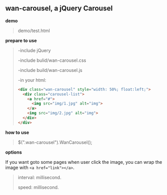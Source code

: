 ## wan-carousel,  a jQuery Carousel

**demo**

>demo/test.html

**prepare to use**

>-include jQuery
> 
>-include bulid/wan-carousel.css 
> 
>-include build/wan-carousel.js
> 
>-in your html:
> 
> ``` html
> <div class="wan-carousel" style="width: 50%; float:left;">
>   <div class="carousel-list">
>     <a href="#">
>       <img src="img/1.jpg" alt="img">
>     </a>
>     <img src="img/2.jpg" alt="img">
>   </div>
> </div>
> ```

**how to use**



>$(".wan-carousel").WanCarousel();

**options**

If you want goto some pages when user click the image, you can wrap the image with `<a href="link"></a>`. 

>interval: millisecond.
>
>speed: millisecond.



